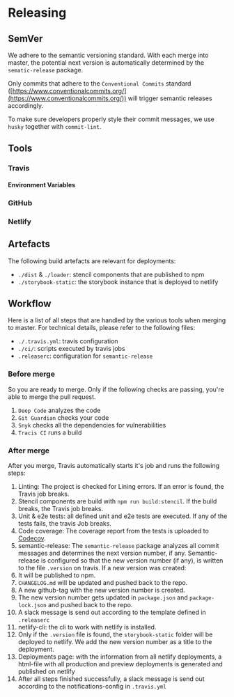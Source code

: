 # Releasing

## SemVer
We adhere to the semantic versioning standard. With each merge into master, the potential next version is automatically determined by the ```sematic-release``` package.

Only commits that adhere to the ```Conventional Commits``` standard ([https://www.conventionalcommits.org/](https://www.conventionalcommits.org/)) will trigger semantic releases accordingly.

To make sure developers properly style their commit messages, we use ```husky``` together with ```commit-lint```.

## Tools

### Travis

#### Environment Variables

### GitHub

### Netlify

## Artefacts

The following build artefacts are relevant for deployments:
- ```./dist``` & ```./loader```: stencil components that are published to npm
- ```./storybook-static```: the storybook instance that is deployed to netlify

## Workflow
Here is a list of all steps that are handled by the various tools when merging to master. For technical details, please refer to the following files:
- ```./.travis.yml```: travis configuration
- ```./ci/```: scripts executed by travis jobs
- ```.releaserc```: configuration for ```semantic-release```

### Before merge
So you are ready to merge. Only if the following checks are passing, you're able to merge the pull request.
  1. ```Deep Code``` analyzes the code
  2. ```Git Guardian``` checks your code
  3. ```Snyk``` checks all the dependencies for vulnerabilities
  4. ```Tracis CI``` runs a build

### After merge
After you merge, Travis automatically starts it's job and runs the following steps:
1. Linting: The project is checked for Lining errors. If an error is found, the Travis job breaks.
2. Stencil components are build with ```npm run build:stencil```. If the build breaks, the Travis job breaks.
3. Unit & e2e tests: all defined unit and e2e tests are executed. If any of the tests fails, the travis Job breaks.
4. Code coverage: The coverage report from the tests is uploaded to [Codecov](https://codecov.io/bash).
5. semantic-release: The ```semantic-release``` package analyzes all commit messages and determines the next version number, if any. Semantic-release is configured so that the new version number (if any), is written to the file ```.version``` on travis. If a new version was created:
  1. It will be published to npm.
  2. ```CHANGELOG.md``` will be updated and pushed back to the repo.
  3. A new github-tag with the new version number is created.
  4. The new version number gets updated in ```package.json``` and ```package-lock.json``` and pushed back to the repo.
  5. A slack message is send out according to the template defined in ```.releaserc```
6. netlify-cli: the cli to work with netlify is installed.
7. Only if the ```.version``` file is found, the ```storybook-static``` folder will be deployed to netlify. We add the new version number as a title to the deployment.
8. Deployments page: with the information from all netlify deployments, a html-file with all production and preview deployments is generated and published on netlify
9. After all steps finished successfully, a slack message is send out according to the notifications-config in ```.travis.yml```
